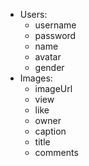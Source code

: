 - Users: 
    - username
    - password
    - name
    - avatar
    - gender
- Images: 
    - imageUrl
    - view
    - like
    - owner
    - caption
    - title
    - comments